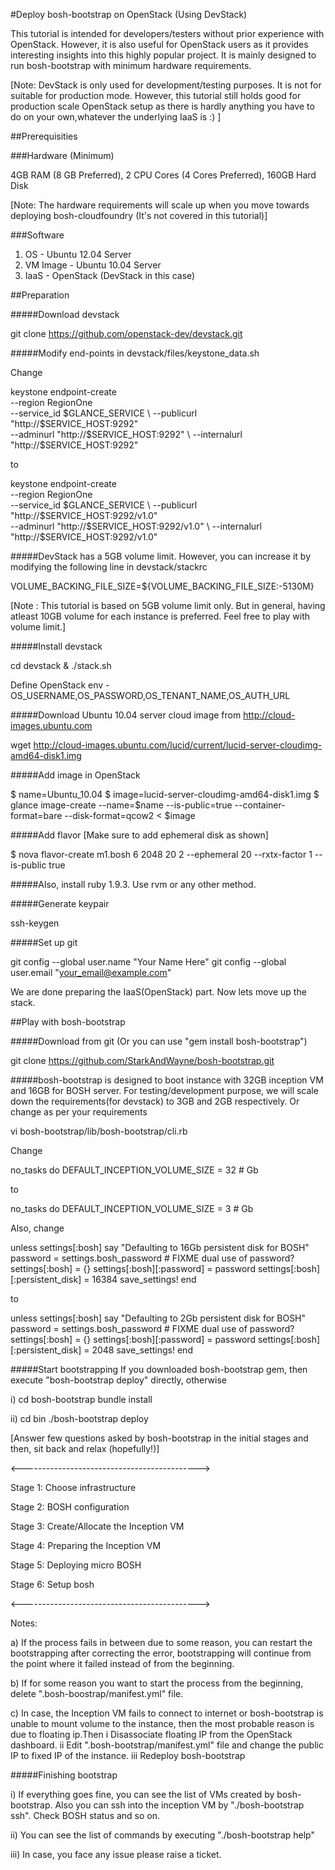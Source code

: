 #Deploy bosh-bootstrap on OpenStack (Using DevStack)


This tutorial is intended for developers/testers without prior experience with OpenStack. However, it is also useful for OpenStack users as it provides interesting insights into this highly popular project.
It is mainly designed to run bosh-bootstrap with minimum hardware requirements.

[Note: DevStack is only used for development/testing purposes. It is not for suitable for production mode.
However, this tutorial still holds good for production scale OpenStack setup as there is hardly anything you have to do on your own,whatever the underlying IaaS is :) ]

##Prerequisities

###Hardware (Minimum)

4GB RAM (8 GB Preferred), 2 CPU Cores (4 Cores Preferred), 160GB Hard Disk

[Note: The hardware requirements will scale up when you move towards deploying bosh-cloudfoundry (It's not covered in this tutorial)]

###Software

1. OS - Ubuntu 12.04 Server
2. VM Image - Ubuntu 10.04 Server
3. IaaS - OpenStack (DevStack in this case)

##Preparation

#####Download devstack

git clone https://github.com/openstack-dev/devstack.git

#####Modify end-points in devstack/files/keystone_data.sh

Change

keystone endpoint-create \
            --region RegionOne \
            --service_id $GLANCE_SERVICE \
            --publicurl "http://$SERVICE_HOST:9292" \
            --adminurl "http://$SERVICE_HOST:9292" \
            --internalurl "http://$SERVICE_HOST:9292"

to

keystone endpoint-create \
            --region RegionOne \
            --service_id $GLANCE_SERVICE \
            --publicurl "http://$SERVICE_HOST:9292/v1.0" \
            --adminurl "http://$SERVICE_HOST:9292/v1.0" \
            --internalurl "http://$SERVICE_HOST:9292/v1.0"

#####DevStack has a 5GB volume limit. However, you can increase it by modifying the following line in devstack/stackrc

VOLUME_BACKING_FILE_SIZE=${VOLUME_BACKING_FILE_SIZE:-5130M}

[Note : This tutorial is based on 5GB volume limit only. But in general, having atleast 10GB volume for
each instance is preferred. Feel free to play with volume limit.]

#####Install devstack

cd devstack & ./stack.sh

Define OpenStack env - OS_USERNAME,OS_PASSWORD,OS_TENANT_NAME,OS_AUTH_URL

#####Download Ubuntu 10.04 server cloud image from http://cloud-images.ubuntu.com

wget http://cloud-images.ubuntu.com/lucid/current/lucid-server-cloudimg-amd64-disk1.img

#####Add image in OpenStack

$ name=Ubuntu_10.04
$ image=lucid-server-cloudimg-amd64-disk1.img
$ glance image-create --name=$name --is-public=true --container-format=bare --disk-format=qcow2 < $image

#####Add flavor [Make sure to add ephemeral disk as shown]

$ nova flavor-create m1.bosh 6 2048 20 2 --ephemeral 20 --rxtx-factor 1 --is-public true

#####Also, install ruby 1.9.3. Use rvm or any other method.

#####Generate keypair

ssh-keygen

#####Set up git

git config --global user.name "Your Name Here"
git config --global user.email "your_email@example.com" 

We are done preparing the IaaS(OpenStack) part. Now lets move up the stack.

##Play with bosh-bootstrap

#####Download from git (Or you can use "gem install bosh-bootstrap")

git clone https://github.com/StarkAndWayne/bosh-bootstrap.git

#####bosh-bootstrap is designed to boot instance with 32GB inception VM and 16GB for BOSH server.
For testing/development purpose, we will scale down the requirements(for devstack) to 3GB and 2GB respectively. Or change as per your requirements

vi bosh-bootstrap/lib/bosh-bootstrap/cli.rb

Change

no_tasks do
      DEFAULT_INCEPTION_VOLUME_SIZE = 32 # Gb

to

no_tasks do
      DEFAULT_INCEPTION_VOLUME_SIZE = 3 # Gb

Also, change

 unless settings[:bosh]
          say "Defaulting to 16Gb persistent disk for BOSH"
          password = settings.bosh_password # FIXME dual use of password?
          settings[:bosh] = {}
          settings[:bosh][:password] = password
          settings[:bosh][:persistent_disk] = 16384
          save_settings!
        end

to

 unless settings[:bosh]
          say "Defaulting to 2Gb persistent disk for BOSH"
          password = settings.bosh_password # FIXME dual use of password?
          settings[:bosh] = {}
          settings[:bosh][:password] = password
          settings[:bosh][:persistent_disk] = 2048
          save_settings!
        end

#####Start bootstrapping
If you downloaded bosh-bootstrap gem, then execute "bosh-bootstrap deploy" directly, otherwise

i) cd bosh-bootstrap
   bundle install

ii) cd bin
   ./bosh-bootstrap deploy

[Answer few questions asked by bosh-bootstrap in the initial stages and then, sit back and relax (hopefully!)]

<-------------------------------------------->

Stage 1: Choose infrastructure

Stage 2: BOSH configuration

Stage 3: Create/Allocate the Inception VM

Stage 4: Preparing the Inception VM

Stage 5: Deploying micro BOSH

Stage 6: Setup bosh

<-------------------------------------------->

Notes:

a) If the process fails in between due to some reason, you can restart the bootstrapping after correcting the error, bootstrapping will continue from the point where it failed instead of from the beginning.

b) If for some reason you want to start the process from the beginning, delete ".bosh-boostrap/manifest.yml" file.

c) In case, the Inception VM fails to connect to internet or bosh-bootstrap is unable to mount volume to the instance, then the most probable reason is due to floating ip.Then
  i Disassociate floating IP from the OpenStack dashboard.
  ii Edit ".bosh-bootstrap/manifest.yml" file and change the public IP to fixed IP of the instance.
  iii Redeploy bosh-bootstrap

#####Finishing bootstrap

i) If everything goes fine, you can see the list of VMs created by bosh-bootstrap. Also you can ssh into the inception VM by "./bosh-bootstrap ssh". Check BOSH status and so on.
 
ii) You can see the list of commands by executing "./bosh-bootstrap help"

iii) In case, you face any issue please raise a ticket. 

